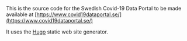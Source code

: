 This is the source code for the Swedish Covid-19 Data Portal to be
made available at
[https://www.covid19dataportal.se/](https://www.covid19dataportal.se/)

It uses the [Hugo](https://gohugo.io/) static web site generator.
